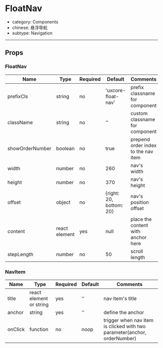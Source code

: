 # FloatNav

- category: Components
- chinese: 悬浮导航
- subtype: Navigation

---

## Props

### FloatNav

| Name | Type | Required | Default | Comments |
|---|---|---|---|---|
|prefixCls|string|no|'uxcore-float-nav'|prefix classname for component|
|className|string|no|''|custom classname for component|
|showOrderNumber|boolean|no|true|prepend order index to the nav item|
|width|number|no|260|nav's width|
|height|number|no|370|nav's height|
|offset|object|no|{right: 20, bottom: 20}|nav's position offset|
|content|react element|yes|null|place the content with anchor here|
|stepLength|number|no|50|scroll length|

### NavItem

| Name | Type | Required | Default | Comments |
|---|---|---|---|---|
|title|react element or string|yes|''|nav item's title|
|anchor|string|yes|''|define the anchor|
|onClick|function|no|noop|trigger when nav item is clicked with two parameter(anchor, orderNumber)|